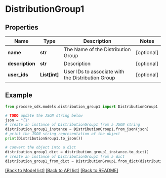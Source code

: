 # DistributionGroup1


## Properties

Name | Type | Description | Notes
------------ | ------------- | ------------- | -------------
**name** | **str** | The Name of the Distribution Group | [optional] 
**description** | **str** | Description | [optional] 
**user_ids** | **List[int]** | User IDs to associate with the Distribution Group | [optional] 

## Example

```python
from procore_sdk.models.distribution_group1 import DistributionGroup1

# TODO update the JSON string below
json = "{}"
# create an instance of DistributionGroup1 from a JSON string
distribution_group1_instance = DistributionGroup1.from_json(json)
# print the JSON string representation of the object
print(DistributionGroup1.to_json())

# convert the object into a dict
distribution_group1_dict = distribution_group1_instance.to_dict()
# create an instance of DistributionGroup1 from a dict
distribution_group1_from_dict = DistributionGroup1.from_dict(distribution_group1_dict)
```
[[Back to Model list]](../README.md#documentation-for-models) [[Back to API list]](../README.md#documentation-for-api-endpoints) [[Back to README]](../README.md)


